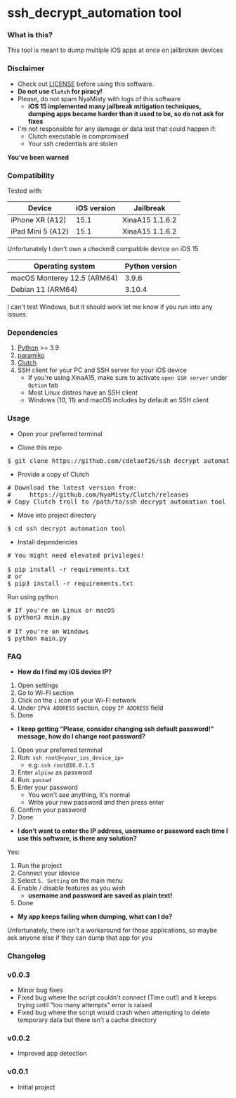 # ssh_decrypt_automation tool

### What is this?

This tool is meant to dump multiple iOS apps at once on jailbroken devices

### Disclaimer

- Check out [LICENSE](LICENSE) before using this software.
- **Do not use `Clutch` for piracy!**
- Please, do not spam NyaMisty with logs of this software
  - **iOS 15 implemented many jailbreak mitigation techniques, dumping apps became 
    harder than it used to be, so do not ask for fixes**
- I'm not responsible for any damage or data lost that could happen if:
  - Clutch executable is compromised
  - Your ssh credentials are stolen

**You've been warned**


### Compatibility

Tested with:

| Device            | iOS version | Jailbreak       |
|-------------------|-------------|-----------------|
| iPhone XR   (A12) | 15.1        | XinaA15 1.1.6.2 |
| iPad Mini 5 (A12) | 15.1        | XinaA15 1.1.6.2 |

Unfortunately I don't own a checkm8 compatible device on iOS 15

| Operating system            | Python version |
|-----------------------------|----------------|
| macOS Monterey 12.5 (ARM64) | 3.9.6          |
| Debian 11           (ARM64) | 3.10.4         |

I can't test Windows, but it should work let me know 
if you run into any issues.

### Dependencies 

1. [Python](https://www.python.org/downloads/) >= 3.9
2. [paramiko](https://pypi.org/project/paramiko/)
3. [Clutch](https://github.com/NyaMisty/Clutch/)
4. SSH client for your PC and SSH server for your iOS device
   - If you're using XinaA15, make sure to activate
     `open SSH server` under `Option` tab
   - Most Linux distros have an SSH client
   - Windows (10, 11) and macOS includes by default an SSH client


### Usage

- Open your preferred terminal 

- Clone this repo

<pre>
$ git clone https://github.com/cdelaof26/ssh_decrypt_automation_tool.git
</pre>

- Provide a copy of Clutch

<pre>
# Download the latest version from: 
#     https://github.com/NyaMisty/Clutch/releases
# Copy Clutch_troll to /path/to/ssh_decrypt_automation_tool
</pre>

- Move into project directory

<pre>
$ cd ssh_decrypt_automation_tool
</pre>

- Install dependencies
<pre>
# You might need elevated privileges!

$ pip install -r requirements.txt
# or
$ pip3 install -r requirements.txt
</pre>

Run using python

<pre>
# If you're on Linux or macOS
$ python3 main.py

# If you're on Windows
$ python main.py
</pre>


### FAQ

- **How do I find my iOS device IP?**
1. Open settings
2. Go to Wi-FI section
3. Click on the `i` icon of your Wi-Fi network
4. Under `IPV4 ADDRESS` section, copy `IP ADDRESS` field
5. Done

- **I keep getting "Please, consider changing ssh default password!" message,
  how do I change root password?**
1. Open your preferred terminal
2. Run: `ssh root@<your_ios_device_ip>`
   - e.g: `ssh root@10.0.1.5`
3. Enter `alpine` as password
4. Run: `passwd`
5. Enter your password
   - You won't see anything, it's normal
   - Write your new password and then press enter
6. Confirm your password
7. Done

- **I don't want to enter the IP address, username or password
  each time I use this software, is there any solution?**

Yes:
1. Run the project
2. Connect your idevice
3. Select `S. Setting` on the main menu
4. Enable / disable features as you wish
   - **username and password are saved as plain text!**
5. Done

- **My app keeps failing when dumping, what can I do?**

Unfortunately, there isn't a workaround for those applications,
so maybe ask anyone else if they can dump that app for you

### Changelog

### v0.0.3
- Minor bug fixes
- Fixed bug where the script couldn't connect (Time out!)
  and it keeps trying until "too many attempts" error is raised
- Fixed bug where the script would crash when attempting 
  to delete temporary data but there isn't a cache directory

### v0.0.2
- Improved app detection

### v0.0.1
- Initial project
